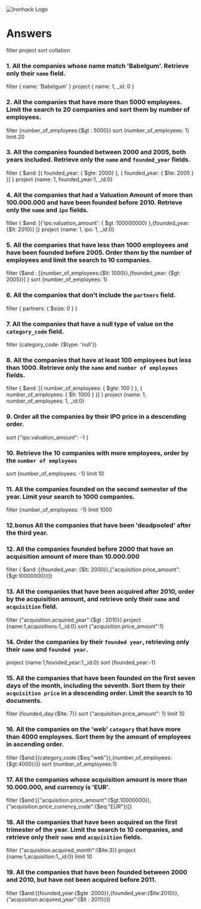![Ironhack Logo](https://i.imgur.com/1QgrNNw.png)

# Answers

filter project sort collation

### 1. All the companies whose name match 'Babelgum'. Retrieve only their `name` field.

filter { name: 'Babelgum' }
project { name: 1, \_id: 0 }

<!-- Your Code Goes Here -->

### 2. All the companies that have more than 5000 employees. Limit the search to 20 companies and sort them by **number of employees**.

filter {number_of_employees:{\$gt : 5000}}
sort {number_of_employees: 1}
limit 20

<!-- Your Code Goes Here -->

### 3. All the companies founded between 2000 and 2005, both years included. Retrieve only the `name` and `founded_year` fields.

filter { $and: [{ founded_year: { $gte: 2000} }, { founded_year: { \$lte: 2005 } }] }
project {name: 1, founded_year:1, \_id:0}

<!-- Your Code Goes Here -->

### 4. All the companies that had a Valuation Amount of more than 100.000.000 and have been founded before 2010. Retrieve only the `name` and `ipo` fields.

filter { $and: [{'ipo.valuation_amount': { $gt :100000000} },{founded_year: {\$lt: 2010}} ]}
project {name: 1, ipo: 1, \_id:0}

<!-- Your Code Goes Here -->

### 5. All the companies that have less than 1000 employees and have been founded before 2005. Order them by the number of employees and limit the search to 10 companies.

filter {$and : [{number_of_employees:{$lt: 1000}},{founded_year: {\$gt: 2005}}] }
sort {number_of_employees: 1}

<!-- Your Code Goes Here -->

### 6. All the companies that don't include the `partners` field.

filter { partners: { \$size: 0 } }

<!-- Your Code Goes Here -->

### 7. All the companies that have a null type of value on the `category_code` field.

filter {category_code: {\$type: 'null'}}

<!-- Your Code Goes Here -->

### 8. All the companies that have at least 100 employees but less than 1000. Retrieve only the `name` and `number of employees` fields.

filter { $and: [{ number_of_employees: { $gte: 100 } }, { number_of_employees: { \$lt: 1000 } }] }
project {name: 1, number_of_employees: 1, \_id:0}

<!-- Your Code Goes Here -->

### 9. Order all the companies by their IPO price in a descending order.

sort {"ipo.valuation_amount": -1 }

<!-- Your Code Goes Here -->

### 10. Retrieve the 10 companies with more employees, order by the `number of employees`

sort {number_of_employees: -1}
limit 10

<!-- Your Code Goes Here -->

### 11. All the companies founded on the second semester of the year. Limit your search to 1000 companies.

filter {number_of_employees: -1}
limit 1000

<!-- Your Code Goes Here -->

### 12.bonus All the companies that have been 'deadpooled' after the third year.

<!-- Your Code Goes Here -->

### 12. All the companies founded before 2000 that have an acquisition amount of more than 10.000.000

filter { $and :[{founded_year: {$lt: 2000}},{"acquisition.price_amount": {\$gt:10000000}}]}

<!-- Your Code Goes Here -->

### 13. All the companies that have been acquired after 2010, order by the acquisition amount, and retrieve only their `name` and `acquisition` field.

filter {"acquisition.acquired_year":{\$gt : 2010}}
project {name:1,acquisitions:1,\_id:0}
sort {"acquisition.price_amount":1}

<!-- Your Code Goes Here -->

### 14. Order the companies by their `founded year`, retrieving only their `name` and `founded year`.

project {name:1,founded_year:1,\_id:0}
sort {founded_year:-1}

<!-- Your Code Goes Here -->

### 15. All the companies that have been founded on the first seven days of the month, including the seventh. Sort them by their `acquisition price` in a descending order. Limit the search to 10 documents.

fliter {founded_day:{\$lte: 7}}
sort {"acquisition.price_amount": 1}
limit 10

<!-- Your Code Goes Here -->

### 16. All the companies on the 'web' `category` that have more than 4000 employees. Sort them by the amount of employees in ascending order.

filter {$and:[{category_code:{$eq:"web"}},{number_of_employees:{\$gt:4000}}]}
sort {number_of_employees:1}

<!-- Your Code Goes Here -->

### 17. All the companies whose acquisition amount is more than 10.000.000, and currency is 'EUR'.

filter {$and:[{"acquisition.price_amount":{$gt:10000000}},{"acquisition.price_currency_code":{\$eq:"EUR"}}]}

<!-- Your Code Goes Here -->

### 18. All the companies that have been acquired on the first trimester of the year. Limit the search to 10 companies, and retrieve only their `name` and `acquisition` fields.

filter {"acquisition.acquired_month":{\$lte:3}}
project {name:1,acquisition:1,\_id:0}
limit 10

<!-- Your Code Goes Here -->

### 19. All the companies that have been founded between 2000 and 2010, but have not been acquired before 2011.

filter {$and:[{founded_year:{$gte :2000}},{founded_year:{$lte:2010}},{"acquisition.acquired_year":{$lt : 2011}}]}

<!-- Your Code Goes Here -->
